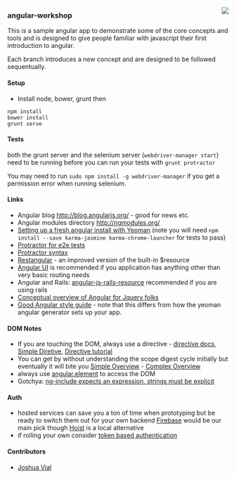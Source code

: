 [<img src='http://devacademy.co.nz/media/logoEnspiralDevAcademySmallest.png' align='right'/>](http://www.devacademy.co.nz)
### angular-workshop

This is a sample angular app to demonstrate some of the core concepts and tools and is designed to give people familiar with javascript their first introduction to angular.

Each branch introduces a new concept and are designed to be followed sequentually.

#### Setup

* Install node, bower, grunt then

```
npm install
bower install
grunt serve
```

#### Tests

both the grunt server and the selenium server (`webdriver-manager start`) need to be running before you can run your tests  with `grunt protractor`

You may need to run `sudo npm install -g webdriver-manager` if you get a permission error when running selenium.


#### Links

* Angular blog http://blog.angularjs.org/ - good for news etc.
* Angular modules directory http://ngmodules.org/
* [Setting up a fresh angular install with Yeoman](http://www.sitepoint.com/kickstart-your-angularjs-development-with-yeoman-grunt-and-bower/) (note you will need `npm install --save karma-jasmine karma-chrome-launcher` for tests to pass)
* [Protractor for e2e tests](https://www.npmjs.org/package/generator-protractor)
* [Protractor syntax](https://github.com/angular/protractor/blob/master/docs/api.md)
* [Restangular](http://ngmodules.org/modules/restangular) - an improved version of
  the built-in $resource
* [Angular UI](https://github.com/angular-ui/ui-router) is recommended if you
  application has anything other than very basic routing needs
* Angular and Rails: [angular-js-rails-resource](http://ngmodules.org/modules/angularjs-rails-resource)
 recommended if you are using rails
* [Conceptual overview of Angular for Jquery folks](http://stackoverflow.com/questions/14994391/how-do-i-think-in-angularjs-if-i-have-a-jquery-background)
* [Good Angular style guide](https://github.com/toddmotto/angularjs-styleguide) - note that this differs from how the yeoman angular generator sets up your app.

#### DOM Notes

* If you are touching the DOM, always use a directive - [directive docs](http://docs.angularjs.org/guide/directive), [Simple Diretive](http://jsfiddle.net/A8Vgk/7/), [Directive tutorial](http://www.befundoo.com/university/tutorials/angularjs-directives-tutorial/)
* You can get by without understanding the scope digest cycle initially but eventually it will bite you [Simple Overview](http://onehungrymind.com/notes-on-angularjs-scope-life-cycle/) - [Complex Overview](https://github.com/angular/angular.js/wiki/Understanding-Scopes)
* always use [angular.element](http://docs.angularjs.org/api/angular.element) to access the DOM
* Gotchya: [ng-include expects an expression, strings must be explicit](http://stackoverflow.com/questions/12521905/angularjs-ng-include-does-not-include-view-unless-passed-in-scope)

#### Auth

* hosted services can save you a ton of time when prototyping but be ready to switch them out for your own backend [Firebase](https://www.firebase.com/) would be our main pick though [Hoist](http://hoistapps.com/) is a local alternative
* if rolling your own consider [token based authentication](http://blog.auth0.com/2014/01/07/angularjs-authentication-with-cookies-vs-token/)

#### Contributors
* [Joshua Vial](http://github.com/joshuavial)





